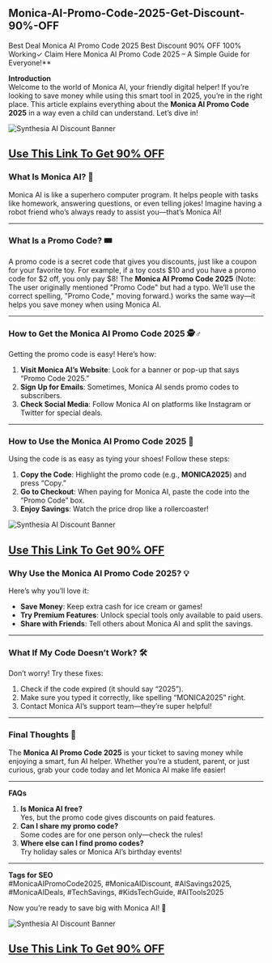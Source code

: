 ## Monica-AI-Promo-Code-2025-Get-Discount-90%-OFF
Best Deal Monica AI Promo Code 2025 Best Discount 90% OFF 100% Working✓ Claim Here
Monica AI Promo Code 2025 – A Simple Guide for Everyone!**  

**Introduction**  
Welcome to the world of Monica AI, your friendly digital helper! If you’re looking to save money while using this smart tool in 2025, you’re in the right place. This article explains everything about the **Monica AI Promo Code 2025** in a way even a child can understand. Let’s dive in!  

![Synthesia AI Discount Banner](https://i.ytimg.com/vi/wpcPk7p-NeU/hq720.jpg?sqp=-oaymwEhCK4FEIIDSFryq4qpAxMIARUAAAAAGAElAADIQj0AgKJD&rs=AOn4CLBjibDi1KYg_PZOs61EUK6f6qAUFA)
## [Use This Link To Get 90% OFF](https://monica.im/invitation-affiliate?ref=mzzkyte&ref_aff=mzzkyte)
### **What Is Monica AI? 🤖**  
Monica AI is like a superhero computer program. It helps people with tasks like homework, answering questions, or even telling jokes! Imagine having a robot friend who’s always ready to assist you—that’s Monica AI!  

---

### **What Is a Promo Code? 🎟️**  
A promo code is a secret code that gives you discounts, just like a coupon for your favorite toy. For example, if a toy costs $10 and you have a promo code for $2 off, you only pay $8! The **Monica AI Promo Code 2025** (Note: The user originally mentioned "Promo Code" but had a typo. We’ll use the correct spelling, "Promo Code," moving forward.) works the same way—it helps you save money when using Monica AI.  

---

### **How to Get the Monica AI Promo Code 2025 🕵️♂️**  
Getting the promo code is easy! Here’s how:  
1. **Visit Monica AI’s Website**: Look for a banner or pop-up that says “Promo Code 2025.”  
2. **Sign Up for Emails**: Sometimes, Monica AI sends promo codes to subscribers.  
3. **Check Social Media**: Follow Monica AI on platforms like Instagram or Twitter for special deals.  

---

### **How to Use the Monica AI Promo Code 2025 📲**  
Using the code is as easy as tying your shoes! Follow these steps:  
1. **Copy the Code**: Highlight the promo code (e.g., **MONICA2025**) and press “Copy.”  
2. **Go to Checkout**: When paying for Monica AI, paste the code into the “Promo Code” box.  
3. **Enjoy Savings**: Watch the price drop like a rollercoaster!  

![Synthesia AI Discount Banner](https://i.ytimg.com/vi/wpcPk7p-NeU/hq720.jpg?sqp=-oaymwEhCK4FEIIDSFryq4qpAxMIARUAAAAAGAElAADIQj0AgKJD&rs=AOn4CLBjibDi1KYg_PZOs61EUK6f6qAUFA)
## [Use This Link To Get 90% OFF](https://monica.im/invitation?c=ZIGEVPK5)
### **Why Use the Monica AI Promo Code 2025? 💡**  
Here’s why you’ll love it:  
- **Save Money**: Keep extra cash for ice cream or games!  
- **Try Premium Features**: Unlock special tools only available to paid users.  
- **Share with Friends**: Tell others about Monica AI and split the savings.  

---

### **What If My Code Doesn’t Work? 🛠️**  
Don’t worry! Try these fixes:  
1. Check if the code expired (it should say “2025”).  
2. Make sure you typed it correctly, like spelling “MONICA2025” right.  
3. Contact Monica AI’s support team—they’re super helpful!  

---

### **Final Thoughts 🌟**  
The **Monica AI Promo Code 2025** is your ticket to saving money while enjoying a smart, fun AI helper. Whether you’re a student, parent, or just curious, grab your code today and let Monica AI make life easier!  

---

**FAQs**  
1. **Is Monica AI free?**  
   Yes, but the promo code gives discounts on paid features.  
2. **Can I share my promo code?**  
   Some codes are for one person only—check the rules!  
3. **Where else can I find promo codes?**  
   Try holiday sales or Monica AI’s birthday events!  

---

**Tags for SEO**  
#MonicaAIPromoCode2025, #MonicaAIDiscount, #AISavings2025, #MonicaAIDeals, #TechSavings, #KidsTechGuide, #AITools2025  

Now you’re ready to save big with Monica AI! 🚀

![Synthesia AI Discount Banner](https://i.ytimg.com/vi/wpcPk7p-NeU/hq720.jpg?sqp=-oaymwEhCK4FEIIDSFryq4qpAxMIARUAAAAAGAElAADIQj0AgKJD&rs=AOn4CLBjibDi1KYg_PZOs61EUK6f6qAUFA)
## [Use This Link To Get 90% OFF](https://monica.im/invitation-affiliate?ref=mzzkyte&ref_aff=mzzkyte)

